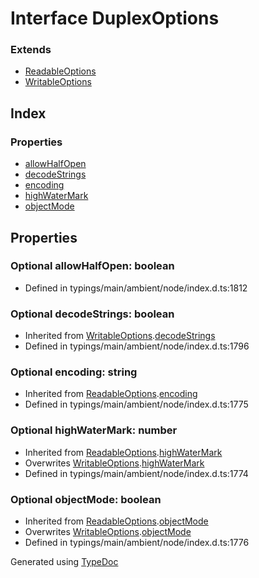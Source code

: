 # Interface DuplexOptions


### Extends
* [ReadableOptions](_typings_main_ambient_node_index_d_._stream_.readableoptions.md)
* [WritableOptions](_typings_main_ambient_node_index_d_._stream_.writableoptions.md)

## Index

### Properties
* [allowHalfOpen](_typings_main_ambient_node_index_d_._stream_.duplexoptions.md#allowhalfopen)
* [decodeStrings](_typings_main_ambient_node_index_d_._stream_.duplexoptions.md#decodestrings)
* [encoding](_typings_main_ambient_node_index_d_._stream_.duplexoptions.md#encoding)
* [highWaterMark](_typings_main_ambient_node_index_d_._stream_.duplexoptions.md#highwatermark)
* [objectMode](_typings_main_ambient_node_index_d_._stream_.duplexoptions.md#objectmode)

## Properties

### Optional allowHalfOpen: boolean

* Defined in typings/main/ambient/node/index.d.ts:1812


### Optional decodeStrings: boolean

* Inherited from [WritableOptions](_typings_main_ambient_node_index_d_._stream_.writableoptions.md).[decodeStrings](_typings_main_ambient_node_index_d_._stream_.writableoptions.md#decodestrings)
* Defined in typings/main/ambient/node/index.d.ts:1796


### Optional encoding: string

* Inherited from [ReadableOptions](_typings_main_ambient_node_index_d_._stream_.readableoptions.md).[encoding](_typings_main_ambient_node_index_d_._stream_.readableoptions.md#encoding)
* Defined in typings/main/ambient/node/index.d.ts:1775


### Optional highWaterMark: number

* Inherited from [ReadableOptions](_typings_main_ambient_node_index_d_._stream_.readableoptions.md).[highWaterMark](_typings_main_ambient_node_index_d_._stream_.readableoptions.md#highwatermark)
* Overwrites [WritableOptions](_typings_main_ambient_node_index_d_._stream_.writableoptions.md).[highWaterMark](_typings_main_ambient_node_index_d_._stream_.writableoptions.md#highwatermark)
* Defined in typings/main/ambient/node/index.d.ts:1774


### Optional objectMode: boolean

* Inherited from [ReadableOptions](_typings_main_ambient_node_index_d_._stream_.readableoptions.md).[objectMode](_typings_main_ambient_node_index_d_._stream_.readableoptions.md#objectmode)
* Overwrites [WritableOptions](_typings_main_ambient_node_index_d_._stream_.writableoptions.md).[objectMode](_typings_main_ambient_node_index_d_._stream_.writableoptions.md#objectmode)
* Defined in typings/main/ambient/node/index.d.ts:1776



Generated using [TypeDoc](http://typedoc.io)
